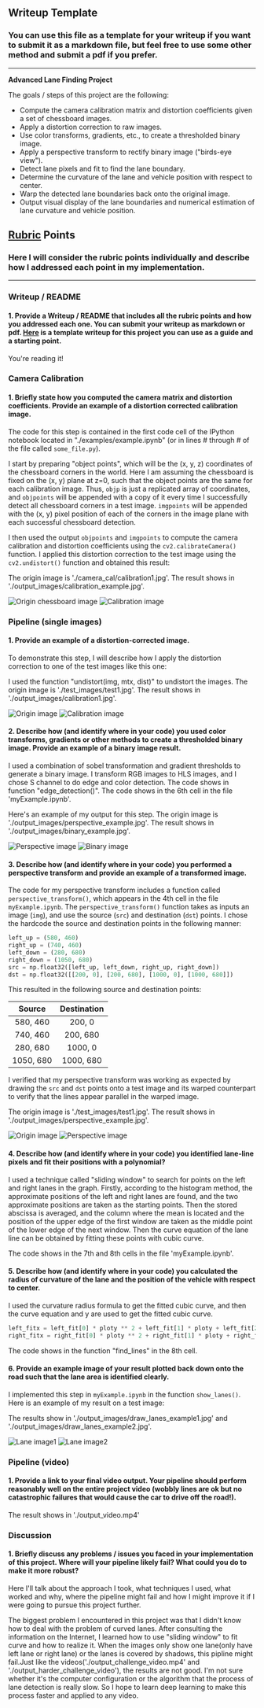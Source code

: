 ## Writeup Template

### You can use this file as a template for your writeup if you want to submit it as a markdown file, but feel free to use some other method and submit a pdf if you prefer.

---

**Advanced Lane Finding Project**

The goals / steps of this project are the following:

* Compute the camera calibration matrix and distortion coefficients given a set of chessboard images.
* Apply a distortion correction to raw images.
* Use color transforms, gradients, etc., to create a thresholded binary image.
* Apply a perspective transform to rectify binary image ("birds-eye view").
* Detect lane pixels and fit to find the lane boundary.
* Determine the curvature of the lane and vehicle position with respect to center.
* Warp the detected lane boundaries back onto the original image.
* Output visual display of the lane boundaries and numerical estimation of lane curvature and vehicle position.

[//]: # (Image References)

[image1]: ./examples/undistort_output.png "Undistorted"
[image2]: ./test_images/test1.jpg "Road Transformed"
[image3]: ./examples/binary_combo_example.jpg "Binary Example"
[image4]: ./examples/warped_straight_lines.jpg "Warp Example"
[image5]: ./examples/color_fit_lines.jpg "Fit Visual"
[image6]: ./examples/example_output.jpg "Output"
[video1]: ./project_video.mp4 "Video"

## [Rubric](https://review.udacity.com/#!/rubrics/571/view) Points

### Here I will consider the rubric points individually and describe how I addressed each point in my implementation.  

---

### Writeup / README

#### 1. Provide a Writeup / README that includes all the rubric points and how you addressed each one.  You can submit your writeup as markdown or pdf.  [Here](https://github.com/udacity/CarND-Advanced-Lane-Lines/blob/master/writeup_template.md) is a template writeup for this project you can use as a guide and a starting point.  

You're reading it!

### Camera Calibration

#### 1. Briefly state how you computed the camera matrix and distortion coefficients. Provide an example of a distortion corrected calibration image.

The code for this step is contained in the first code cell of the IPython notebook located in "./examples/example.ipynb" (or in lines # through # of the file called `some_file.py`).  

I start by preparing "object points", which will be the (x, y, z) coordinates of the chessboard corners in the world. Here I am assuming the chessboard is fixed on the (x, y) plane at z=0, such that the object points are the same for each calibration image.  Thus, `objp` is just a replicated array of coordinates, and `objpoints` will be appended with a copy of it every time I successfully detect all chessboard corners in a test image.  `imgpoints` will be appended with the (x, y) pixel position of each of the corners in the image plane with each successful chessboard detection.  

I then used the output `objpoints` and `imgpoints` to compute the camera calibration and distortion coefficients using the `cv2.calibrateCamera()` function.  I applied this distortion correction to the test image using the `cv2.undistort()` function and obtained this result: 

The origin image is './camera_cal/calibration1.jpg'.
The result shows in './output_images/calibration_example.jpg'.

![Origin chessboard image](https://view5639f7e7.udacity-student-workspaces.com/files/CarND-Advanced-Lane-Lines/camera_cal/calibration1.jpg)
![Calibration image](https://view5639f7e7.udacity-student-workspaces.com/files/CarND-Advanced-Lane-Lines/output_images/calibration_example.jpg)

### Pipeline (single images)

#### 1. Provide an example of a distortion-corrected image.

To demonstrate this step, I will describe how I apply the distortion correction to one of the test images like this one:

I used the function "undistort(img, mtx, dist)" to undistort the images.
The origin image is './test_images/test1.jpg'.
The result shows in './output_images/calibration1.jpg'.

![Origin image](https://view5639f7e7.udacity-student-workspaces.com/files/CarND-Advanced-Lane-Lines/test_images/test1.jpg)
![Calibration image](https://view5639f7e7.udacity-student-workspaces.com/files/CarND-Advanced-Lane-Lines/output_images/calibration1.jpg)

#### 2. Describe how (and identify where in your code) you used color transforms, gradients or other methods to create a thresholded binary image.  Provide an example of a binary image result.

I used a combination of sobel transformation and gradient thresholds to generate a binary image. I transform RGB images to HLS images, and I chose S channel to do edge and color detection. The code shows in function "edge_detection()".
The code shows in the 6th cell in the file 'myExample.ipynb'. 

Here's an example of my output for this step.
The origin image is './output_images/perspective_example.jpg'.
The result shows in './output_images/binary_example.jpg'.

![Perspective image](./output_images/perspective_example.jpg)
![Binary image](./output_images/binary_example.jpg)

#### 3. Describe how (and identify where in your code) you performed a perspective transform and provide an example of a transformed image.

The code for my perspective transform includes a function called `perspective_transform()`, which appears in the 4th cell in the file `myExample.ipynb`.  The `perspective_transform()` function takes as inputs an image (`img`), and use the source (`src`) and destination (`dst`) points.  I chose the hardcode the source and destination points in the following manner:

```python
left_up = (580, 460)
right_up = (740, 460)
left_down = (280, 680)
right_down = (1050, 680)
src = np.float32([left_up, left_down, right_up, right_down])
dst = np.float32([[200, 0], [200, 680], [1000, 0], [1000, 680]])
```

This resulted in the following source and destination points:

| Source        | Destination   | 
|:-------------:|:-------------:| 
| 580, 460      | 200, 0        | 
| 740, 460      | 200, 680      |
| 280, 680      | 1000, 0       |
| 1050, 680     | 1000, 680     |

I verified that my perspective transform was working as expected by drawing the `src` and `dst` points onto a test image and its warped counterpart to verify that the lines appear parallel in the warped image.

The origin image is './test_images/test1.jpg'.
The result shows in './output_images/perspective_example.jpg'.

![Origin image](./test_images/test1.jpg)
![Perspective image](./output_images/perspective_example.jpg)

#### 4. Describe how (and identify where in your code) you identified lane-line pixels and fit their positions with a polynomial?

I used a technique called "sliding window" to search for points on the left and right lanes in the graph. Firstly, according to the histogram method, the approximate positions of the left and right lanes are found, and the two approximate positions are taken as the starting points. Then the stored abscissa is averaged, and the column where the mean is located and the position of the upper edge of the first window are taken as the middle point of the lower edge of the next window. Then the curve equation of the lane line can be obtained by fitting these points with cubic curve.

The code shows in the 7th and 8th cells in the file 'myExample.ipynb'. 

#### 5. Describe how (and identify where in your code) you calculated the radius of curvature of the lane and the position of the vehicle with respect to center.

I used the curvature radius formula to get the fitted cubic curve, and then the curve equation and y are used to get the fitted cubic curve.
```python
left_fitx = left_fit[0] * ploty ** 2 + left_fit[1] * ploty + left_fit[2]
right_fitx = right_fit[0] * ploty ** 2 + right_fit[1] * ploty + right_fit[2]
```
The code shows in the function "find_lines" in the 8th cell.

#### 6. Provide an example image of your result plotted back down onto the road such that the lane area is identified clearly.

I implemented this step in `myExample.ipynb` in the function `show_lanes()`.  Here is an example of my result on a test image:

The results show in './output_images/draw_lanes_example1.jpg' and './output_images/draw_lanes_example2.jpg'. 

![Lane image1](./output_images/draw_lanes_example1.jpg)
![Lane image2](./output_images/draw_lanes_example2.jpg)

### Pipeline (video)

#### 1. Provide a link to your final video output.  Your pipeline should perform reasonably well on the entire project video (wobbly lines are ok but no catastrophic failures that would cause the car to drive off the road!).

The result shows in './output_video.mp4'

### Discussion

#### 1. Briefly discuss any problems / issues you faced in your implementation of this project.  Where will your pipeline likely fail?  What could you do to make it more robust?

Here I'll talk about the approach I took, what techniques I used, what worked and why, where the pipeline might fail and how I might improve it if I were going to pursue this project further. 

The biggest problem I encountered in this project was that I didn't know how to deal with the problem of curved lanes. After consulting the information on the Internet, I learned how to use "sliding window" to fit curve and how to realize it. 
When the images only show one lane(only have left lane or right lane) or the lanes is covered by shadows, this pipline might fail.Just like the videos('./output_challenge_video.mp4' and './output_harder_challenge_video'), the results are not good. 
I'm not sure whether it's the computer configuration or the algorithm that the process of lane detection is really slow. So I hope to learn deep learning to make this process faster and applied to any video.

